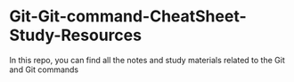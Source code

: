 # Git-Git-command-CheatSheet-Study-Resources
In this repo, you can find all the notes and study materials related to the Git and Git commands
